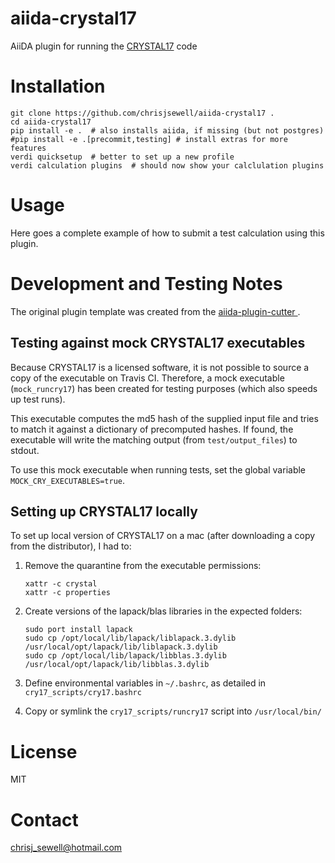 # aiida-crystal17

AiiDA plugin for running the [CRYSTAL17](http://www.crystal.unito.it/) code

# Installation

```shell
git clone https://github.com/chrisjsewell/aiida-crystal17 .
cd aiida-crystal17
pip install -e .  # also installs aiida, if missing (but not postgres)
#pip install -e .[precommit,testing] # install extras for more features
verdi quicksetup  # better to set up a new profile
verdi calculation plugins  # should now show your calclulation plugins
```

# Usage

Here goes a complete example of how to submit a test calculation using this plugin.


# Development and Testing Notes

The original plugin template was created from the 
[aiida-plugin-cutter
](https://github.com/aiidateam/aiida-plugin-cutter/tree/e614256377a4ac0c03f0ffca1dfe7bd9bb618983).

## Testing against mock CRYSTAL17 executables

Because CRYSTAL17 is a licensed software, it is not possible to source a copy of the executable on Travis CI.
Therefore, a mock executable (`mock_runcry17`) has been created for testing purposes (which also speeds up test runs). 

This executable computes the md5 hash of the supplied input file and tries to match it against a dictionary of 
precomputed hashes. If found, the executable will write the matching output (from `test/output_files`) to stdout.

To use this mock executable when running tests, set the global variable `MOCK_CRY_EXECUTABLES=true`.

## Setting up CRYSTAL17 locally

To set up local version of CRYSTAL17 on a mac (after downloading a copy from the distributor), I had to:

1. Remove the quarantine from the executable permissions:

    ```shell
    xattr -c crystal 
    xattr -c properties
    ```
    
2. Create versions of the lapack/blas libraries in the expected folders:

    ```shell
    sudo port install lapack
    sudo cp /opt/local/lib/lapack/liblapack.3.dylib /usr/local/opt/lapack/lib/liblapack.3.dylib
    sudo cp /opt/local/lib/lapack/libblas.3.dylib /usr/local/opt/lapack/lib/libblas.3.dylib
    ```
    
3. Define environmental variables in `~/.bashrc`, as detailed in `cry17_scripts/cry17.bashrc`
4. Copy or symlink the `cry17_scripts/runcry17` script into `/usr/local/bin/`


# License

MIT

# Contact

chrisj_sewell@hotmail.com
